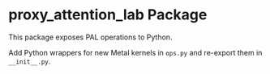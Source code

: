 # proxy_attention_lab Package

This package exposes PAL operations to Python.

Add Python wrappers for new Metal kernels in `ops.py` and re-export them in `__init__.py`.
